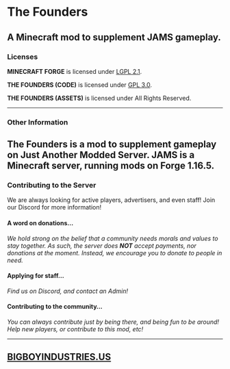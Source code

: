 # The Founders
A Minecraft mod to supplement JAMS gameplay.
---- 
### Licenses
**MINECRAFT FORGE** is licensed under [LGPL 2.1](http://www.gnu.org/licenses/old-licenses/lgpl-2.1.txt "LGPL 2.1").

**THE FOUNDERS (CODE)** is licensed under [GPL 3.0](https://www.gnu.org/licenses/gpl-3.0.txt "GPL 3.0").

**THE FOUNDERS (ASSETS)** is licensed under All Rights Reserved.

---- 
### Other Information
The Founders is a mod to supplement gameplay on Just Another Modded Server. JAMS is a Minecraft server, running mods on Forge 1.16.5.
---- 
### Contributing to the Server
We are always looking for active players, advertisers, and even staff! Join our Discord for more information!
#### A word on donations…
*We hold strong on the belief that a community needs morals and values to stay together. As such, the server does **NOT** accept payments, nor donations at the moment. Instead, we encourage you to donate to people in need.*
#### Applying for staff…
*Find us on Discord, and contact an Admin!*
#### Contributing to the community…
*You can always contribute just by being there, and being fun to be around! Help new players, or contribute to this mod, etc!*

---- 
## [BIGBOYINDUSTRIES.US](http://bigboyindustries.us "BIGBOYINDUSTRIES.US")
